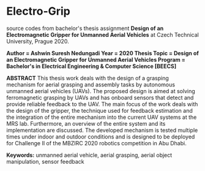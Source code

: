 # Electro-Grip
source codes from bachelor's thesis assignment **Design of an Electromagnetic Gripper for Unmanned Aerial Vehicles** at Czech Technical University, Prague 2020. 

**Author = Ashwin Suresh Nedungadi 
Year = 2020 
Thesis Topic = Design of an Electromagnetic Gripper for Unmanned Aerial Vehicles
Program = Bachelor's in Electrical Engineering & Computer Science [BEECS]**

**ABSTRACT**
This thesis work deals with the design of a grasping mechanism for
aerial grasping and assembly tasks by autonomous unmanned aerial
vehicles (UAVs). The proposed design is aimed at solving ferromagnetic
grasping by UAVs and has onboard sensors that detect and provide
reliable feedback to the UAV. The main focus of the work deals with
the design of the gripper, the technique used for feedback estimation and the integration of the entire mechanism into the current UAV systems at the MRS lab. Furthermore, an overview of the entire system and its implementation are discussed. The developed mechanism is tested multiple times under indoor and outdoor conditions and is designed to be deployed for Challenge II of the MBZIRC 2020 robotics competition in Abu Dhabi.

**Keywords:** unmanned aerial vehicle, aerial grasping, aerial object manipulation, sensor feedback



